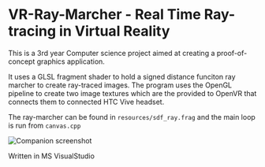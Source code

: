 # VR-Ray-Marcher - Real Time Ray-tracing in Virtual Reality
This is a  3rd year Computer science project aimed at creating a proof-of-concept graphics application.

It uses a GLSL fragment shader to hold a signed distance funciton ray marcher to create ray-traced images. The program uses the OpenGL pipeline to create two image textures which are the provided to OpenVR that connects them to connected HTC Vive headset.

The ray-marcher can be found in ```resources/sdf_ray.frag```
and the main loop is run from ```canvas.cpp```

![Companion screenshot](https://imgur.com/mUR1M5K)

Written in MS VisualStudio

